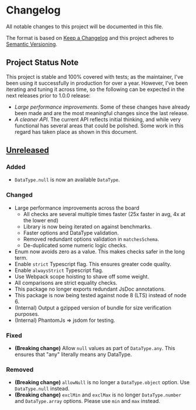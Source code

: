 # Changelog

All notable changes to this project will be documented in this file.

The format is based on [Keep a Changelog](http://keepachangelog.com/en/1.0.0/)
and this project adheres to [Semantic Versioning](http://semver.org/spec/v2.0.0.html).

## Project Status Note

This project is stable and 100% covered with tests; as the maintainer, I've been using it successfully in production for over a year. However, I've been iterating and tuning it across time, so the following can be expected in the next releases prior to 1.0.0 release:

* _Large performance improvements_. Some of these changes have already been made and are the most meaningful changes since the last release.
* _A cleaner API_. The current API reflects initial thinking, and while very functional has several areas that could be polished. Some work in this regard has taken place as shown in this document.

<a name="Unreleased"></a>

## [Unreleased]

### Added

* `DataType.null` is now an available `DataType`.

### Changed

* Large performance improvements across the board
  * All checks are several multiple times faster (25x faster in avg, 4x at the lower end)
  * Library is now being iterated on against benchmarks.
  * Faster options and DataType validation.
  * Removed redundant options validation in `matchesSchema`.
  * De-duplicated some numeric logic checks.
* Enum now avoids zero as a value. This makes checks safer in the long term.
* Enable `strict` Typescript flag. This ensures greater code quality.
* Enable `alwaysStrict` Typescript flag.
* Use Webpack scope hoisting to shave off some weight.
* All comparisons are strict equality checks.
* This package no longer exports redundant JsDoc annotations.
* This package is now being tested against node 8 (LTS) instead of node 6.
* (Internal) Output a gzipped version of bundle for size verification purposes.
* (Internal) PhantomJs => jsdom for testing.

### Fixed

* **(Breaking change)** Allow `null` values as part of `DataType.any`. This ensures that "any" literally means any DataType.

### Removed

* **(Breaking change)** `allowNull` is no longer a `DataType.object` option. Use `DataType.null` instead.
* **(Breaking change)** `exclMin` and `exclMax` is no longer `DataType.number` and `DataType.array` options. Please use `min` and `max` instead.

[unreleased]: https://github.com/emilio-martinez/is-datatype/compare/v0.3.1...HEAD
